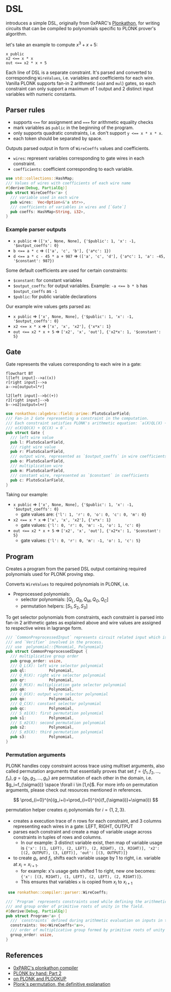 # DSL

introduces a simple DSL, originally from 0xPARC's [Plonkathon](https://github.com/0xPARC/plonkathon), for writing circuits that can be compiled to polynomials specific to PLONK prover's algorithm.

let's take an example to compute $x^3 + x + 5$:

```DSL
x public
x2 <== x * x
out <== x2 * x + 5
```

Each line of DSL is a separate constraint. It's parsed and converted to corresponding `WireValues`, i.e. variables and coefficients for each wire. Vanilla PLONK supports fan-in 2 arithmetic (`add` and `mul`) gates, so each constraint can only support a maximum of 1 output and 2 distinct input variables with numeric constants.

## Parser rules

- supports `<==` for assignment and `===` for arithmetic equality checks
- mark variables as `public` in the beginning of the program.
- only supports quadratic constraints, i.e. don't support `y <== x * x * x`.
- each token should be separated by space.

Outputs parsed output in form of `WireCoeffs` values and coefficients.
- `wires`: represent variables corresponding to gate wires in each constraint.
- `coefficients`: coefficient corresponding to each variable.


```rust
use std::collections::HashMap;
/// Values of wires with coefficients of each wire name
#[derive(Debug, PartialEq)]
pub struct WireCoeffs<'a> {
  /// variable used in each wire
  pub wires:  Vec<Option<&'a str>>,
  /// coefficients of variables in wires and [`Gate`]
  pub coeffs: HashMap<String, i32>,
}
```

### Example parser outputs

- `x public` =>                    `(['x', None, None], {'$public': 1, 'x': -1, '$output_coeffs': 0}`
- `b <== a * c` =>                 `(['a', 'c', 'b'], {'a*c': 1})`
- `d <== a * c - 45 * a + 987` =>  `(['a', 'c', 'd'], {'a*c': 1, 'a': -45, '$constant': 987})`

Some default coefficients are used for certain constraints:
- `$constant`: for constant variables
- `$output_coeffs`: for output variables. Example: `-a <== b * b` has `$output_coeffs` as `-1`
- `$public`: for public variable declarations

Our example wire values gets parsed as:

- `x public` => `['x', None, None], {'$public': 1, 'x': -1, '$output_coeffs': 0}`
- `x2 <== x * x` => `['x', 'x', 'x2'], {'x*x': 1}`
- `out <== x2 * x + 5` => `['x2', 'x', 'out'], {'x2*x': 1, '$constant': 5}`

## Gate

Gate represents the values corresponding to each wire in a gate:

```mermaid
flowchart BT
l[left input]-->a((x))
r[right input]-->a
a-->o[output=l*r]

l2[left input]-->b((+))
r2[right input]-->b
b-->o2[output=l+r]
```

```rust
use ronkathon::algebra::field::prime::PlutoScalarField;
/// Fan-in 2 Gate representing a constraint in the computation.
/// Each constraint satisfies PLONK's arithmetic equation: `a(X)QL(X) + b(X)QR(X) + a(X)b(X)QM(X) +
/// o(X)QO(X) + QC(X) = 0`.
pub struct Gate {
  /// left wire value
  pub l: PlutoScalarField,
  /// right wire value
  pub r: PlutoScalarField,
  /// output wire, represented as `$output_coeffs` in wire coefficients
  pub o: PlutoScalarField,
  /// multiplication wire
  pub m: PlutoScalarField,
  /// constant wire, represented as `$constant` in coefficients
  pub c: PlutoScalarField,
}
```

Taking our example:
- `x public` => `['x', None, None], {'$public': 1, 'x': -1, '$output_coeffs': 0}`
  - gate values are: `{'l': 1, 'r': 0, 'o': 0, 'c': 0, 'm': 0}`
- `x2 <== x * x` => `['x', 'x', 'x2'], {'x*x': 1}`
  - gate values: `{'l': 0, 'r': 0, 'm': -1, 'o': 1, 'c': 0}`
- `out <== x2 * x + 5` => `['x2', 'x', 'out'], {'x2*x': 1, '$constant': 5}`
  - gate values: `{'l': 0, 'r': 0, 'm': -1, 'o': 1, 'c': 5}`

## Program

Creates a program from the parsed DSL output containing required polynomials used for PLONK
proving step.

Converts `WireValues` to required polynomials in PLONK, i.e.
- Preprocessed polynomials:
    - selector polynomials: $[Q_L,Q_R,Q_M,Q_O,Q_C]$
    - permutation helpers: $[S_1,S_2,S_3]$

To get selector polynomials from constraints, each constraint is parsed into fan-in 2 arithmetic gates as explained above and wire values are assigned to respective wires in lagrange form.

```rust
/// `CommonPreprocessedInput` represents circuit related input which is apriori known to `Prover`
/// and `Verifier` involved in the process.
/// use  polynomial::{Monomial, Polynomial}
pub struct CommonPreprocessedInput {
  /// multiplicative group order
  pub group_order: usize,
  /// Q_L(X): left wire selector polynomial
  pub ql:          Polynomial,
  /// Q_R(X): right wire selector polynomial
  pub qr:          Polynomial,
  /// Q_M(X): multiplication gate selector polynomial
  pub qm:          Polynomial,
  /// Q_O(X): output wire selector polynomial
  pub qo:          Polynomial,
  /// Q_C(X): constant selector polynomial
  pub qc:          Polynomial,
  /// S_σ1(X): first permutation polynomial
  pub s1:          Polynomial,
  /// S_σ2(X): second permutation polynomial
  pub s2:          Polynomial,
  /// S_σ3(X): third permutation polynomial
  pub s3:          Polynomial,
}
```

### Permutation arguments

PLONK handles copy constraint across trace using multiset arguments, also called permutation arguments that essentially proves that set $f=\{f_1,f_2,\dots,f_n\}, g=\{g_1,g_2,\dots,g_n\}$ are permutation of each other in the domain, i.e. $g_i=f_{\sigma(i)} \space \forall i \in [1,n]$. For more info on permutation arguments, please check out resources mentioned in references.

$$
\prod_{i=0}^{n}(g_i+i)=\prod_{i=0}^{n}(f_{\sigma(i)}+\sigma(i))
$$

permutation helper creates $\sigma_i$ polynomials for $i = \{1,2,3\}$.

- creates a execution trace of n rows for each constraint, and 3 columns representing each wires in a gate: LEFT, RIGHT, OUTPUT
- parses each constraint and create a map of variable usage across constraints in tuples of rows and columns.
  - In our example: 3 distinct variable exist, then map of variable usage is `{'x': [(1, LEFT), (2, LEFT), (2, RIGHT), (3, RIGHT)], 'x2': [(2, OUTPUT), (3, LEFT)], 'out': [(3, OUTPUT)]}`
- to create $g_i$, and $f_i$, shifts each variable usage by 1 to right, i.e. variable at $x_i = x_{i+1}$.
  - for example: x's usage gets shifted 1 to right, new one becomes: `{'x': [(3, RIGHT), (1, LEFT), (2, LEFT), (2, RIGHT)]}`.
  - This ensures that variables `x` is copied from $x_i$ to $x_{i+1}$

```rust
 use ronkathon::compiler::parser::WireCoeffs;

/// `Program` represents constraints used while defining the arithmetic on the inputs
/// and group order of primitive roots of unity in the field.
#[derive(Debug, PartialEq)]
pub struct Program<'a> {
  /// `constraints` defined during arithmetic evaluation on inputs in the circuit
  constraints: Vec<WireCoeffs<'a>>,
  /// order of multiplicative group formed by primitive roots of unity in the scalar field
  group_order: usize,
}
```

## References

- [0xPARC's plonkathon compiler](https://github.com/0xPARC/plonkathon/tree/main/compiler)
- [PLONK by hand: Part 2](https://research.metastate.dev/plonk-by-hand-part-2-the-proof/)
- [on PLONK and PLOOKUP](https://research.metastate.dev/on-plonk-and-plookup/)
- [Plonk's permutation, the definitive explanation](https://www.cryptologie.net/article/610/plonks-permutation-the-definitive-explanation/)